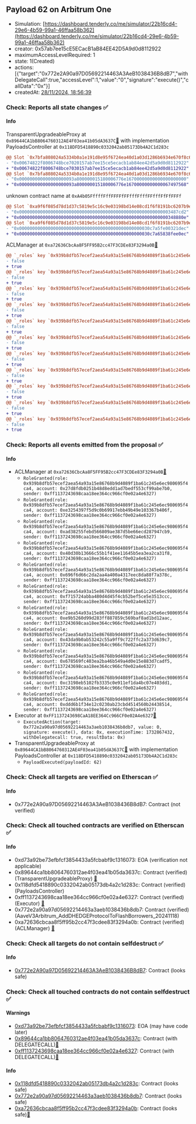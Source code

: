 ## Payload 62 on Arbitrum One

- Simulation: [https://dashboard.tenderly.co/me/simulator/22b16cd4-29e6-4b59-99a1-46ffaa58b362](https://dashboard.tenderly.co/me/simulator/22b16cd4-29e6-4b59-99a1-46ffaa58b362)
- creator: 0x57ab7ee15cE5ECacB1aB84EE42D5A9d0d8112922
- maximumAccessLevelRequired: 1
- state: 1(Created)
- actions: [{"target":"0x772e2A90a97D05692214463A3AeB1038436B8dB7","withDelegateCall":true,"accessLevel":1,"value":"0","signature":"execute()","callData":"0x"}]
- createdAt: [28/11/2024, 18:56:39](https://arbiscan.io/tx/0xf72af414452e266b032d11ca3ae1eec1d6197aebe95655b3847c3e16081fc98c)

### Check: Reports all state changes :white_check_mark:

#### Info


TransparentUpgradeableProxy at `0x89644CA1bB8064760312AE4F03ea41b05dA3637C`[:ghost:](https://github.com/bgd-labs/aave-address-book "GovernanceV3Arbitrum.PAYLOADS_CONTROLLER") with implementation PayloadsController at `0x118DFD5418890c0332042ab05173Db4A2C1d283c`
```diff
@@ Slot `0x7bfa808024a5334b0a1e191d8e95f6724ea40d1a03d1286b6934e670f8c6924b` @@
- "0x00674822f8006748bce7020157ab7ee15ce5ecacb1ab84ee42d5a9d0d8112922"
+ "0x00674822f8006748bce7030157ab7ee15ce5ecacb1ab84ee42d5a9d0d8112922"
@@ Slot `0x7bfa808024a5334b0a1e191d8e95f6724ea40d1a03d1286b6934e670f8c6924c` @@
- "0x000000000000000000093a800000015180006776e16700000000000000000000"
+ "0x000000000000000000093a800000015180006776e16700000000000067497568"
```

unknown contract name at `0xA4b05FffffFffFFFFfFFfffFfffFFfffFfFfFFFf`
```diff
@@ Slot `0xa9f6f085d78d1d37c5819e5c16c9e03198bd14e08cd1f6f8191bc6207b9e9706` @@
- "0x0000000000000000000000000000000000000000000000000000000003487cd2"
+ "0x000000000000000000000000000000000000000000000000000000000348880e"
@@ Slot `0xa9f6f085d78d1d37c5819e5c16c9e03198bd14e08cd1f6f8191bc6207b9e970b` @@
- "0x00000000000000000000000000000000000000000000000030c7a5fe00321dec"
+ "0x00000000000000000000000000000000000000000000000030c7a65838fee0ec"
```

ACLManager at `0xa72636CbcAa8F5FF95B2cc47F3CDEe83F3294a0B`[:ghost:](https://github.com/bgd-labs/aave-address-book "AaveV3Arbitrum.ACL_MANAGER")
```diff
@@ `_roles` key `0x939b8dfb57ecef2aea54a93a15e86768b9d4089f1ba61c245e6ec980695f4ca4.members.0x27d8fdb0251b48d8edd1ad7bedf553cf99abe7b0` @@
- false
+ true
@@ `_roles` key `0x939b8dfb57ecef2aea54a93a15e86768b9d4089f1ba61c245e6ec980695f4ca4.members.0x40d30b13666c55b1f41ee11645b5ea3ea2ca31f8` @@
- false
+ true
@@ `_roles` key `0x939b8dfb57ecef2aea54a93a15e86768b9d4089f1ba61c245e6ec980695f4ca4.members.0x43da9b0ab53242c55a9ff9c722ffc2a373d639c7` @@
- false
+ true
@@ `_roles` key `0x939b8dfb57ecef2aea54a93a15e86768b9d4089f1ba61c245e6ec980695f4ca4.members.0x678569fc403ea2ba46b549a4d0e15e883d7cadf5` @@
- false
+ true
@@ `_roles` key `0x939b8dfb57ecef2aea54a93a15e86768b9d4089f1ba61c245e6ec980695f4ca4.members.0x696f6d66c2da2aa4a400a4317eec8da88f7a378c` @@
- false
+ true
@@ `_roles` key `0x939b8dfb57ecef2aea54a93a15e86768b9d4089f1ba61c245e6ec980695f4ca4.members.0xad38255febd566809ae387d5be66ecd287947cb9` @@
- false
+ true
@@ `_roles` key `0x939b8dfb57ecef2aea54a93a15e86768b9d4089f1ba61c245e6ec980695f4ca4.members.0xc3198eb5102fb3335c0e911ef1da4bc07e403dd1` @@
- false
+ true
@@ `_roles` key `0x939b8dfb57ecef2aea54a93a15e86768b9d4089f1ba61c245e6ec980695f4ca4.members.0xddd6b1f34e12c0230ab23cbd4514560b24438514` @@
- false
+ true
@@ `_roles` key `0x939b8dfb57ecef2aea54a93a15e86768b9d4089f1ba61c245e6ec980695f4ca4.members.0xe3254397f5d9c0b69917ebb49b49e103367b406f` @@
- false
+ true
@@ `_roles` key `0x939b8dfb57ecef2aea54a93a15e86768b9d4089f1ba61c245e6ec980695f4ca4.members.0xe9b5260d99d283ff887859c569baf8ad1bd12aac` @@
- false
+ true
@@ `_roles` key `0x939b8dfb57ecef2aea54a93a15e86768b9d4089f1ba61c245e6ec980695f4ca4.members.0xf715724abba480d4d45f4cb52bef5ce5e3513ccc` @@
- false
+ true
```


### Check: Reports all events emitted from the proposal :white_check_mark:

#### Info

- ACLManager at `0xa72636CbcAa8F5FF95B2cc47F3CDEe83F3294a0B`[:ghost:](https://github.com/bgd-labs/aave-address-book "AaveV3Arbitrum.ACL_MANAGER")
  - `RoleGranted(role: 0x939b8dfb57ecef2aea54a93a15e86768b9d4089f1ba61c245e6ec980695f4ca4, account: 0x27d8fdb0251b48d8edd1ad7bedf553cf99abe7b0, sender: 0xff1137243698caa18ee364cc966cf0e02a4e6327)`
  - `RoleGranted(role: 0x939b8dfb57ecef2aea54a93a15e86768b9d4089f1ba61c245e6ec980695f4ca4, account: 0xe3254397f5d9c0b69917ebb49b49e103367b406f, sender: 0xff1137243698caa18ee364cc966cf0e02a4e6327)`
  - `RoleGranted(role: 0x939b8dfb57ecef2aea54a93a15e86768b9d4089f1ba61c245e6ec980695f4ca4, account: 0xad38255febd566809ae387d5be66ecd287947cb9, sender: 0xff1137243698caa18ee364cc966cf0e02a4e6327)`
  - `RoleGranted(role: 0x939b8dfb57ecef2aea54a93a15e86768b9d4089f1ba61c245e6ec980695f4ca4, account: 0x40d30b13666c55b1f41ee11645b5ea3ea2ca31f8, sender: 0xff1137243698caa18ee364cc966cf0e02a4e6327)`
  - `RoleGranted(role: 0x939b8dfb57ecef2aea54a93a15e86768b9d4089f1ba61c245e6ec980695f4ca4, account: 0x696f6d66c2da2aa4a400a4317eec8da88f7a378c, sender: 0xff1137243698caa18ee364cc966cf0e02a4e6327)`
  - `RoleGranted(role: 0x939b8dfb57ecef2aea54a93a15e86768b9d4089f1ba61c245e6ec980695f4ca4, account: 0xf715724abba480d4d45f4cb52bef5ce5e3513ccc, sender: 0xff1137243698caa18ee364cc966cf0e02a4e6327)`
  - `RoleGranted(role: 0x939b8dfb57ecef2aea54a93a15e86768b9d4089f1ba61c245e6ec980695f4ca4, account: 0xe9b5260d99d283ff887859c569baf8ad1bd12aac, sender: 0xff1137243698caa18ee364cc966cf0e02a4e6327)`
  - `RoleGranted(role: 0x939b8dfb57ecef2aea54a93a15e86768b9d4089f1ba61c245e6ec980695f4ca4, account: 0x43da9b0ab53242c55a9ff9c722ffc2a373d639c7, sender: 0xff1137243698caa18ee364cc966cf0e02a4e6327)`
  - `RoleGranted(role: 0x939b8dfb57ecef2aea54a93a15e86768b9d4089f1ba61c245e6ec980695f4ca4, account: 0x678569fc403ea2ba46b549a4d0e15e883d7cadf5, sender: 0xff1137243698caa18ee364cc966cf0e02a4e6327)`
  - `RoleGranted(role: 0x939b8dfb57ecef2aea54a93a15e86768b9d4089f1ba61c245e6ec980695f4ca4, account: 0xc3198eb5102fb3335c0e911ef1da4bc07e403dd1, sender: 0xff1137243698caa18ee364cc966cf0e02a4e6327)`
  - `RoleGranted(role: 0x939b8dfb57ecef2aea54a93a15e86768b9d4089f1ba61c245e6ec980695f4ca4, account: 0xddd6b1f34e12c0230ab23cbd4514560b24438514, sender: 0xff1137243698caa18ee364cc966cf0e02a4e6327)`
- Executor at `0xFF1137243698CaA18EE364Cc966CF0e02A4e6327`[:ghost:](https://github.com/bgd-labs/aave-address-book "AaveV3Arbitrum.ACL_ADMIN, GovernanceV3Arbitrum.EXECUTOR_LVL_1")
  - `ExecutedAction(target: 0x772e2a90a97d05692214463a3aeb1038436b8db7, value: 0, signature: execute(), data: 0x, executionTime: 1732867432, withDelegatecall: true, resultData: 0x)`
- TransparentUpgradeableProxy at `0x89644CA1bB8064760312AE4F03ea41b05dA3637C`[:ghost:](https://github.com/bgd-labs/aave-address-book "GovernanceV3Arbitrum.PAYLOADS_CONTROLLER") with implementation PayloadsController at `0x118DFD5418890c0332042ab05173Db4A2C1d283c`
  - `PayloadExecuted(payloadId: 62)`

### Check: Check all targets are verified on Etherscan :white_check_mark:

#### Info

- 0x772e2A90a97D05692214463A3AeB1038436B8dB7: Contract (not verified) 

### Check: Check all touched contracts are verified on Etherscan :white_check_mark:

#### Info

- 0xd73a92be73efbfcf3854433a5fcbabf9c1316073: EOA (verification not applicable)
- 0x89644ca1bb8064760312ae4f03ea41b05da3637c: Contract (verified) (TransparentUpgradeableProxy) [:ghost:](https://github.com/bgd-labs/aave-address-book "GovernanceV3Arbitrum.PAYLOADS_CONTROLLER")
- 0x118dfd5418890c0332042ab05173db4a2c1d283c: Contract (verified) (PayloadsController) 
- 0xff1137243698caa18ee364cc966cf0e02a4e6327: Contract (verified) (Executor) [:ghost:](https://github.com/bgd-labs/aave-address-book "AaveV3Arbitrum.ACL_ADMIN, GovernanceV3Arbitrum.EXECUTOR_LVL_1")
- 0x772e2a90a97d05692214463a3aeb1038436b8db7: Contract (verified) (AaveV3Arbitrum_AddDHEDGEProtocolToFlashBorrowers_20241118) 
- 0xa72636cbcaa8f5ff95b2cc47f3cdee83f3294a0b: Contract (verified) (ACLManager) [:ghost:](https://github.com/bgd-labs/aave-address-book "AaveV3Arbitrum.ACL_MANAGER")

### Check: Check all targets do not contain selfdestruct :white_check_mark:

#### Info

- [0x772e2A90a97D05692214463A3AeB1038436B8dB7](https://arbiscan.io/address/0x772e2A90a97D05692214463A3AeB1038436B8dB7): Contract (looks safe)

### Check: Check all touched contracts do not contain selfdestruct :white_check_mark:

#### Warnings

- [0xd73a92be73efbfcf3854433a5fcbabf9c1316073](https://arbiscan.io/address/0xd73a92be73efbfcf3854433a5fcbabf9c1316073): EOA (may have code later)
- [0x89644ca1bb8064760312ae4f03ea41b05da3637c](https://arbiscan.io/address/0x89644ca1bb8064760312ae4f03ea41b05da3637c): Contract (with DELEGATECALL)[:ghost:](https://github.com/bgd-labs/aave-address-book "GovernanceV3Arbitrum.PAYLOADS_CONTROLLER")
- [0xff1137243698caa18ee364cc966cf0e02a4e6327](https://arbiscan.io/address/0xff1137243698caa18ee364cc966cf0e02a4e6327): Contract (with DELEGATECALL)[:ghost:](https://github.com/bgd-labs/aave-address-book "AaveV3Arbitrum.ACL_ADMIN, GovernanceV3Arbitrum.EXECUTOR_LVL_1")

#### Info

- [0x118dfd5418890c0332042ab05173db4a2c1d283c](https://arbiscan.io/address/0x118dfd5418890c0332042ab05173db4a2c1d283c): Contract (looks safe)
- [0x772e2a90a97d05692214463a3aeb1038436b8db7](https://arbiscan.io/address/0x772e2a90a97d05692214463a3aeb1038436b8db7): Contract (looks safe)
- [0xa72636cbcaa8f5ff95b2cc47f3cdee83f3294a0b](https://arbiscan.io/address/0xa72636cbcaa8f5ff95b2cc47f3cdee83f3294a0b): Contract (looks safe)[:ghost:](https://github.com/bgd-labs/aave-address-book "AaveV3Arbitrum.ACL_MANAGER")

